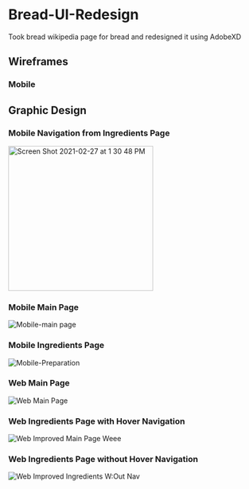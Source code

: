 # Bread-UI-Redesign
Took bread wikipedia page for bread and redesigned it using AdobeXD

## Wireframes 
### Mobile


## Graphic Design
### Mobile Navigation from Ingredients Page
<img width="291" alt="Screen Shot 2021-02-27 at 1 30 48 PM" src="https://user-images.githubusercontent.com/8938974/109400737-50ff0b80-7918-11eb-932b-0f8a5af6df91.png">

### Mobile Main Page
![Mobile-main page](https://user-images.githubusercontent.com/8938974/109400744-5eb49100-7918-11eb-9e8c-c4d86b820717.jpg)

### Mobile Ingredients Page
![Mobile-Preparation](https://user-images.githubusercontent.com/8938974/109400749-6ecc7080-7918-11eb-8ca6-9a15e95e7979.jpg)


### Web Main Page
![Web Main Page](https://user-images.githubusercontent.com/8938974/109400660-e77efd00-7917-11eb-89e7-f436e5fab13b.jpg)

### Web Ingredients Page with Hover Navigation
![Web Improved Main Page Weee](https://user-images.githubusercontent.com/8938974/109400699-1d23e600-7918-11eb-819d-39a438ea2976.jpg)

### Web Ingredients Page without Hover Navigation
![Web Improved Ingredients W:Out Nav](https://user-images.githubusercontent.com/8938974/109400713-2dd45c00-7918-11eb-9f98-8735ab656f80.jpg)
